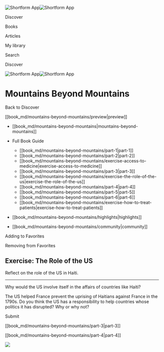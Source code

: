 ![Shortform App](/img/logo.36a2399e.svg)![Shortform App](/img/logo-dark.70c1b072.svg)

Discover

Books

Articles

My library

Search

Discover

![Shortform App](/img/logo.36a2399e.svg)![Shortform App](/img/logo-dark.70c1b072.svg)

# Mountains Beyond Mountains

Back to Discover

[[book_md/mountains-beyond-mountains/preview|preview]]

  * [[book_md/mountains-beyond-mountains|mountains-beyond-mountains]]
  * Full Book Guide

    * [[book_md/mountains-beyond-mountains/part-1|part-1]]
    * [[book_md/mountains-beyond-mountains/part-2|part-2]]
    * [[book_md/mountains-beyond-mountains/exercise-access-to-medicine|exercise-access-to-medicine]]
    * [[book_md/mountains-beyond-mountains/part-3|part-3]]
    * [[book_md/mountains-beyond-mountains/exercise-the-role-of-the-us|exercise-the-role-of-the-us]]
    * [[book_md/mountains-beyond-mountains/part-4|part-4]]
    * [[book_md/mountains-beyond-mountains/part-5|part-5]]
    * [[book_md/mountains-beyond-mountains/part-6|part-6]]
    * [[book_md/mountains-beyond-mountains/exercise-how-to-treat-patients|exercise-how-to-treat-patients]]
  * [[book_md/mountains-beyond-mountains/highlights|highlights]]
  * [[book_md/mountains-beyond-mountains/community|community]]



Adding to Favorites 

Removing from Favorites 

## Exercise: The Role of the US

Reflect on the role of the US in Haiti.

* * *

Why would the US involve itself in the affairs of countries like Haiti?

The US helped France prevent the uprising of Haitians against France in the 1790s. Do you think the US has a responsibility to help countries whose politics it has disrupted? Why or why not?

Submit 

[[book_md/mountains-beyond-mountains/part-3|part-3]]

[[book_md/mountains-beyond-mountains/part-4|part-4]]

![](https://bat.bing.com/action/0?ti=56018282&Ver=2&mid=f35cb9aa-9785-4159-905c-6db7aa2cc2ec&sid=f30c5e70639211ee87d33f0876d93783&vid=f30c9700639211eeb3a75d830392c94f&vids=0&msclkid=N&pi=0&lg=en-US&sw=800&sh=600&sc=24&nwd=1&tl=Shortform%20%7C%20Book&p=https%3A%2F%2Fwww.shortform.com%2Fapp%2Fbook%2Fmountains-beyond-mountains%2Fexercise-the-role-of-the-us&r=&lt=370&evt=pageLoad&sv=1&rn=675099)
